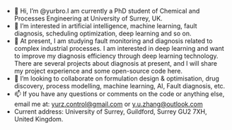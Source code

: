 - 👋 Hi, I’m @yurbro.I am currently a PhD student of Chemical and Processes Engineering at University of Surrey, UK.
- 👀 I’m interested in artificial intelligence, machine learning, fault diagnosis, scheduling optimization, deep learning and so on.
- 🌱 At present, I am studying fault monitoring and diagnosis related to complex industrial processes. I am interested in deep learning and want to improve my diagnosis efficiency through deep learning technology. There are several projects about diagnosis at present, and I will share my project experience and some open-source code here.
- 💞️ I’m looking to collaborate on formulation design & optimisation, drug discovery, process modelling, machine learning, AI, Fault diagnosis, etc.
- 📫 If you have any questions or comments on the code or anything else, email me at: yurz.control@gmail.com or y.u.zhang@outlook.com
- Current address: University of Surrey, Guildford, Surrey GU2 7XH, United Kingdom.
